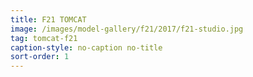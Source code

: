 ```yaml
---
title: F21 TOMCAT
image: /images/model-gallery/f21/2017/f21-studio.jpg
tag: tomcat-f21
caption-style: no-caption no-title
sort-order: 1
---
```


